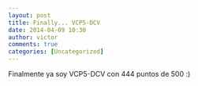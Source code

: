 ```yaml
---
layout: post
title: Finally... VCP5-DCV
date: 2014-04-09 10:30
author: victor
comments: true
categories: [Uncategorized]
---
```

Finalmente ya soy VCP5-DCV con 444 puntos de 500 :)
